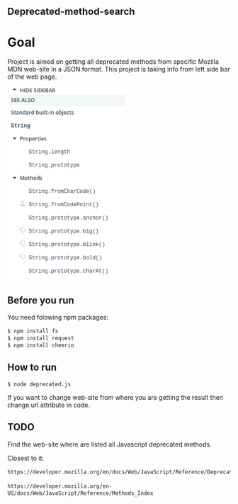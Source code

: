 ## Deprecated-method-search

# Goal

Project is aimed on getting all deprecated methods from specific Mozilla MDN web-site in a JSON format.
This project is taking info from left side bar of the web page.

![alt text](https://github.com/ToPeter/deprecated-method-search/blob/master/sidebar.png) 

## Before you run 

You need folowing npm packages: 

	$ npm install fs
	$ npm install request
	$ npm install cheerio

## How to run 

	$ node deprecated.js

If you want to change web-site from where you are getting the result then change url attribute in code.


## TODO

Find the web-site where are listed all Javascript deprecated methods.

Closest to it: 

	https://developer.mozilla.org/en/docs/Web/JavaScript/Reference/Deprecated_and_obsolete_features

	https://developer.mozilla.org/en-US/docs/Web/JavaScript/Reference/Methods_Index


